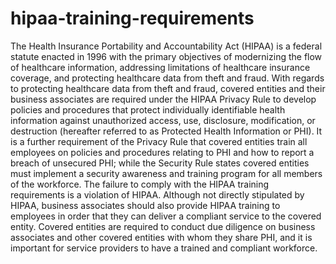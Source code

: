 # hipaa-training-requirements
The Health Insurance Portability and Accountability Act (HIPAA) is a federal statute enacted in 1996 with the primary objectives of modernizing the flow of healthcare information, addressing limitations of healthcare insurance coverage, and protecting healthcare data from theft and fraud.  With regards to protecting healthcare data from theft and fraud, covered entities and their business associates are required under the HIPAA Privacy Rule to develop policies and procedures that protect individually identifiable health information against unauthorized access, use, disclosure, modification, or destruction (hereafter referred to as Protected Health Information or PHI).  It is a further requirement of the Privacy Rule that covered entities train all employees on policies and procedures relating to PHI and how to report a breach of unsecured PHI; while the Security Rule states covered entities must implement a security awareness and training program for all members of the workforce. The failure to comply with the HIPAA training requirements is a violation of HIPAA.  Although not directly stipulated by HIPAA, business associates should also provide HIPAA training to employees in order that they can deliver a compliant service to the covered entity. Covered entities are required to conduct due diligence on business associates and other covered entities with whom they share PHI, and it is important for service providers to have a trained and compliant workforce.
